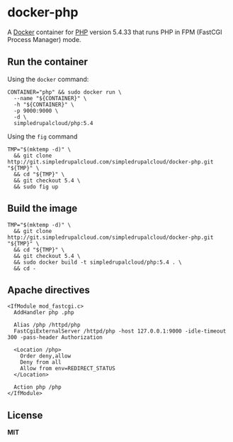 # docker-php

A [Docker](https://docker.com/) container for [PHP](http://php.net/) version 5.4.33 that runs PHP in FPM (FastCGI Process Manager) mode.

## Run the container

Using the `docker` command:

    CONTAINER="php" && sudo docker run \
      --name "${CONTAINER}" \
      -h "${CONTAINER}" \
      -p 9000:9000 \
      -d \
      simpledrupalcloud/php:5.4

Using the `fig` command

    TMP="$(mktemp -d)" \
      && git clone http://git.simpledrupalcloud.com/simpledrupalcloud/docker-php.git "${TMP}" \
      && cd "${TMP}" \
      && git checkout 5.4 \
      && sudo fig up

## Build the image

    TMP="$(mktemp -d)" \
      && git clone http://git.simpledrupalcloud.com/simpledrupalcloud/docker-php.git "${TMP}" \
      && cd "${TMP}" \
      && git checkout 5.4 \
      && sudo docker build -t simpledrupalcloud/php:5.4 . \
      && cd -

## Apache directives

    <IfModule mod_fastcgi.c>
      AddHandler php .php

      Alias /php /httpd/php
      FastCgiExternalServer /httpd/php -host 127.0.0.1:9000 -idle-timeout 300 -pass-header Authorization

      <Location /php>
        Order deny,allow
        Deny from all
        Allow from env=REDIRECT_STATUS
      </Location>

      Action php /php
    </IfModule>

## License

**MIT**
